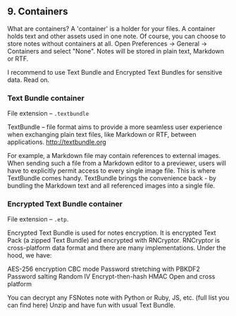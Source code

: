 ## 9. Containers

What are containers? A 'container' is a holder for your files. A container holds text and other assets used in one note. Of course, you can choose to store notes without containers at all. Open Preferences -> General -> Containers and select "None". Notes will be stored in plain text, Markdown or RTF.

I recommend to use Text Bundle and Encrypted Text Bundles for sensitive data. Read on.

### Text Bundle container

File extension – `.textbundle`

TextBundle – file format aims to provide a more seamless user experience when exchanging plain text files, like Markdown or RTF, between applications. http://textbundle.org

For example, a Markdown file may contain references to external images. When sending such a file from a Markdown editor to a previewer, users will have to explicitly permit access to every single image file. This is where TextBundle comes handy. TextBundle brings the convenience back - by bundling the Markdown text and all referenced images into a single file.

### Encrypted Text Bundle container

File extension – `.etp`.

Encrypted Text Bundle is used for notes encryption. It is encrypted Text Pack (a zipped Text Bundle) and encrypted with RNCryptor. RNCryptor is cross-platform data format and there are many implementations. Under the hood, we have:

AES-256 encryption
CBC mode
Password stretching with PBKDF2
Password salting
Random IV
Encrypt-then-hash HMAC
Open and cross platform

You can decrypt any FSNotes note with Python or Ruby, JS, etc. (full list you can find here)
Unzip and have fun with usual Text Bundle.
